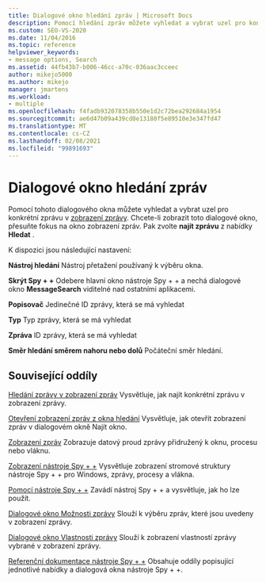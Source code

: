 ```yaml
---
title: Dialogové okno hledání zpráv | Microsoft Docs
description: Pomocí hledání zpráv můžete vyhledat a vybrat uzel pro konkrétní zprávu v zobrazení zprávy. Můžete hledat podle popisovače, typu zprávy a ID zprávy.
ms.custom: SEO-VS-2020
ms.date: 11/04/2016
ms.topic: reference
helpviewer_keywords:
- message options, Search
ms.assetid: 44fb43b7-b006-46cc-a70c-036aac3cceec
author: mikejo5000
ms.author: mikejo
manager: jmartens
ms.workload:
- multiple
ms.openlocfilehash: f4fadb932078358b550e1d2c72bea292684a1954
ms.sourcegitcommit: ae6d47b09a439cd0e13180f5e89510e3e347fd47
ms.translationtype: MT
ms.contentlocale: cs-CZ
ms.lasthandoff: 02/08/2021
ms.locfileid: "99891693"
---
```

# <a name="message-search-dialog-box"></a>Dialogové okno hledání zpráv
Pomocí tohoto dialogového okna můžete vyhledat a vybrat uzel pro konkrétní zprávu v [zobrazení zprávy](../debugger/messages-view.md). Chcete-li zobrazit toto dialogové okno, přesuňte fokus na okno zobrazení zpráv. Pak zvolte **najít zprávu** z nabídky **Hledat** .

 K dispozici jsou následující nastavení:

 **Nástroj hledání** Nástroj přetažení používaný k výběru okna.

 **Skrýt Spy + +** Odebere hlavní okno nástroje Spy + + a nechá dialogové okno **MessageSearch** viditelné nad ostatními aplikacemi.

 **Popisovač** Jedinečné ID zprávy, která se má vyhledat

 **Typ** Typ zprávy, která se má vyhledat

 **Zpráva** ID zprávy, která se má vyhledat

 **Směr hledání směrem nahoru nebo dolů** Počáteční směr hledání.

## <a name="related-sections"></a>Související oddíly
 [Hledání zprávy v zobrazení zpráv](../debugger/how-to-search-for-a-message-in-messages-view.md) Vysvětluje, jak najít konkrétní zprávu v zobrazení zprávy.

 [Otevření zobrazení zpráv z okna hledání](../debugger/how-to-open-messages-view-from-find-window.md) Vysvětluje, jak otevřít zobrazení zpráv v dialogovém okně Najít okno.

 [Zobrazení zpráv](../debugger/messages-view.md) Zobrazuje datový proud zprávy přidružený k oknu, procesu nebo vláknu.

 [Zobrazení nástroje Spy + +](../debugger/spy-increment-views.md) Vysvětluje zobrazení stromové struktury nástroje Spy + + pro Windows, zprávy, procesy a vlákna.

 [Pomocí nástroje Spy + +](../debugger/using-spy-increment.md) Zavádí nástroj Spy + + a vysvětluje, jak ho lze použít.

 [Dialogové okno Možnosti zprávy](../debugger/message-options-dialog-box.md) Slouží k výběru zpráv, které jsou uvedeny v zobrazení zprávy.

 [Dialogové okno Vlastnosti zprávy](../debugger/message-properties-dialog-box.md) Slouží k zobrazení vlastností zprávy vybrané v zobrazení zprávy.

 [Referenční dokumentace nástroje Spy + +](../debugger/spy-increment-reference.md) Obsahuje oddíly popisující jednotlivé nabídky a dialogová okna nástroje Spy + +.